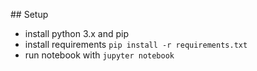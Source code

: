 ## Setup
* install python 3.x and pip
* install requirements `pip install -r requirements.txt`
* run notebook with `jupyter notebook`
